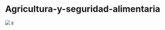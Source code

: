 # Agricultura-y-seguridad-alimentaria
![](https://github.com/pmanriquec/Agricultura-y-seguridad-alimentaria.git/master/assets/PBI.png)
ll
